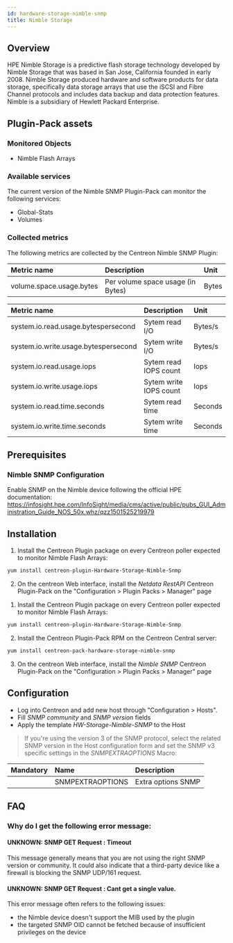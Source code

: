 ```yaml
---
id: hardware-storage-nimble-snmp
title: Nimble Storage
---
```


## Overview

HPE Nimble Storage is a predictive flash storage technology developed by Nimble Storage that was based in San Jose, California
founded in early 2008. Nimble Storage produced hardware and software products for data storage, specifically data storage arrays
that use the iSCSI and Fibre Channel protocols and includes data backup and data protection features. Nimble is a subsidiary of
Hewlett Packard Enterprise.

## Plugin-Pack assets

### Monitored Objects

* Nimble Flash Arrays

### Available services

The current version of the Nimble SNMP Plugin-Pack can monitor the following services:

* Global-Stats
* Volumes

### Collected metrics

The following metrics are collected by the Centreon Nimble SNMP Plugin:

<!--DOCUSAURUS_CODE_TABS-->

<!--Volume-Usage-->

| Metric name                    | Description                          | Unit  |
| :----------------------------- | :----------------------------------- | :---- |
| volume.space.usage.bytes       | Per volume space usage (in Bytes)    | Bytes |

<!--Global-Stats-->

| Metric name                           | Description                          | Unit    |
| :------------------------------------ | :----------------------------------- | :------ |
| system.io.read.usage.bytespersecond   | Sytem read I/O                       | Bytes/s |
| system.io.write.usage.bytespersecond  | Sytem write I/O                      | Bytes/s |
| system.io.read.usage.iops             | Sytem read IOPS count                | Iops    |
| system.io.write.usage.iops            | Sytem write IOPS count               | Iops    |
| system.io.read.time.seconds           | Sytem read time                      | Seconds |
| system.io.write.time.seconds          | Sytem write time                     | Seconds |

<!--END_DOCUSAURUS_CODE_TABS-->

## Prerequisites

### Nimble SNMP Configuration

Enable SNMP on the Nimble device following the official HPE documentation:
https://infosight.hpe.com/InfoSight/media/cms/active/public/pubs_GUI_Administration_Guide_NOS_50x.whz/qzz1501525219979

## Installation

<!--DOCUSAURUS_CODE_TABS-->

<!--Online IMP Licence & IT-100 Editions-->

1. Install the Centreon Plugin package on every Centreon poller expected to monitor Nimble Flash Arrays:

```bash
yum install centreon-plugin-Hardware-Storage-Nimble-Snmp
```

2. On the centreon Web interface, install the *Netdata RestAPI* Centreon Plugin-Pack on the "Configuration > Plugin Packs > Manager" page

<!--Offline IMP License-->

1. Install the Centreon Plugin package on every Centreon poller expected to monitor Nimble Flash Arrays:

```bash
yum install centreon-plugin-Hardware-Storage-Nimble-Snmp
```

2. Install the Centreon Plugin-Pack RPM on the Centreon Central server:

```bash
yum install centreon-pack-hardware-storage-nimble-snmp
```

3. On the centreon Web interface, install the *Nimble SNMP* Centreon Plugin-Pack on the "Configuration > Plugin Packs > Manager" page

## Configuration

* Log into Centreon and add new host through "Configuration > Hosts".
* Fill *SNMP community* and *SNMP version* fields 
* Apply the template *HW-Storage-Nimble-SNMP* to the Host

> If you're using the version 3 of the SNMP protocol, select the related SNMP version in the Host configuration form and
> set the SNMP v3 specific settings in the *SNMPEXTRAOPTIONS* Macro:

| Mandatory   | Name                    | Description                       |
| :---------- | :---------------------- | :---------------------------------|
|             | SNMPEXTRAOPTIONS        | Extra options SNMP                |

## FAQ

### Why do I get the following error message: 

#### UNKNOWN: SNMP GET Request : Timeout

This message generally means that you are not using the right SNMP version or community. It could also indicate that a third-party device like a firewall is blocking the SNMP UDP/161 request.

#### UNKNOWN: SNMP GET Request : Cant get a single value.

This error message often refers to the following issues: 
  - the Nimble device doesn't support the MIB used by the plugin
  - the targeted SNMP OID cannot be fetched because of insufficient privileges on the device
